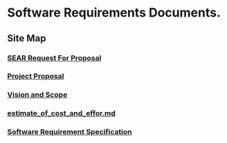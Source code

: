 # Software Requirements Documents. 

## Site Map

### [SEAR Request For Proposal](https://team-awesome-170.github.io/docs/SEAR-RFP-SPR17)

### [Project Proposal](https://team-awesome-170.github.io/docs/ProjectProposal)

### [Vision and Scope](https://team-awesome-170.github.io/docs/vision_and_scope)

### [estimate_of_cost_and_effor.md](https://team-awesome-170.github.io/docs/estimate_of_cost_and_effort) 

### [Software Requirement Specification](https://team-awesome-170.github.io/docs/SEAR-RFP-SPR17)